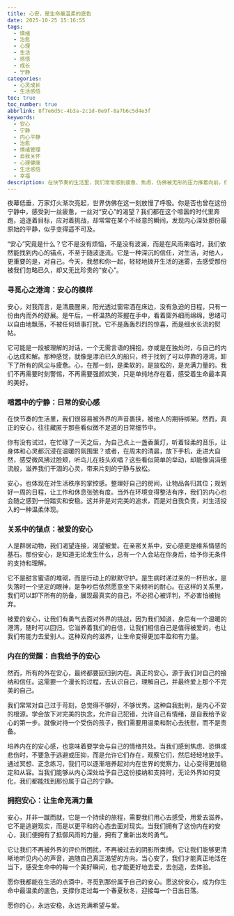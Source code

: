```yaml
---
title: 心安，是生命最温柔的底色
date: 2025-10-25 15:16:55
tags:
  - 情绪
  - 治愈
  - 心理
  - 生活
  - 感悟
  - 成长
  - 宁静
categories:
  - 心灵成长
  - 生活感悟
toc: true
toc_number: true
abbrlink: 8f7e6d5c-4b3a-2c1d-0e9f-8a7b6c5d4e3f
keywords:
  - 安心
  - 宁静
  - 内心平静
  - 治愈
  - 情绪管理
  - 自我关怀
  - 心理健康
  - 生活感悟
  - 幸福
description: 在快节奏的生活里，我们常常感到疲惫、焦虑，仿佛被无形的压力推着向前。你是否也曾渴望，能有一个地方，让心真正地停靠，卸下所有伪装与重负？那份被我们苦苦追寻的“安心”，究竟藏在哪里？它不是遥不可及的奢望，而是我们内心深处最渴望的温柔底色。今天，让我们一起走进“安心”的世界，感受它如何滋养我们的生命，指引我们找到属于自己的宁静港湾。
---
```


夜幕低垂，万家灯火渐次亮起，世界仿佛在这一刻放慢了呼吸。你是否也曾在这份宁静中，感受到一丝疲惫，一丝对“安心”的渴望？我们都在这个喧嚣的时代里奔跑，追逐着目标，应对着挑战，却常常在某个不经意的瞬间，发现内心深处那份最原始的平静，似乎变得遥不可及。

“安心”究竟是什么？它不是没有烦恼，不是没有波澜，而是在风雨来临时，我们依然能找到内心的锚点，不至于随波逐流。它是一种深沉的信任，对生活，对他人，更重要的是，对自己。今天，我想和你一起，轻轻地拨开生活的迷雾，去感受那份被我们忽略已久，却又无比珍贵的“安心”。

### 寻觅心之港湾：安心的模样

安心，对我而言，是清晨醒来，阳光透过窗帘洒在床边，没有急迫的日程，只有一份由内而外的舒展。是午后，一杯温热的茶握在手中，看着窗外细雨绵绵，思绪可以自由地飘荡，不被任何琐事打扰。它不是轰轰烈烈的惊喜，而是细水长流的熨帖。

它可能是一段被理解的对话，一个无需言语的拥抱，亦或是在独处时，与自己的内心达成和解。那种感觉，就像是漂泊已久的船只，终于找到了可以停靠的港湾，卸下了所有的风尘与疲惫。心，在那一刻，是柔软的，是放松的，是充满力量的。我们不再需要时刻警惕，不再需要强颜欢笑，只是单纯地存在着，感受着生命最本真的美好。

### 喧嚣中的宁静：日常的安心感

在快节奏的生活里，我们很容易被外界的声音裹挟，被他人的期待绑架。然而，真正的安心，往往藏匿于那些看似微不足道的日常细节中。

你有没有试过，在忙碌了一天之后，为自己点上一盏香薰灯，听着轻柔的音乐，让身体和心灵都沉浸在温暖的氛围里？或者，在周末的清晨，放下手机，走进大自然，感受微风拂过脸颊，听鸟儿在枝头欢唱？这些看似简单的举动，却能像涓涓细流般，滋养我们干涸的心灵，带来片刻的宁静与放松。

安心，也体现在对生活秩序的掌控感。整理好自己的房间，让物品各归其位；规划好一周的日程，让工作和休息张弛有度。当外在环境变得整洁有序，我们的内心也会随之感到一份踏实和安稳。这并非是对完美的追求，而是对自我负责，对生活投入的一种温柔体现。

### 关系中的锚点：被爱的安心

人是群居动物，我们渴望连接，渴望被爱。在亲密关系中，安心感更是维系情感的基石。那份安心，是知道无论发生什么，总有一个人会站在你身后，给予你无条件的支持和理解。

它不是甜言蜜语的堆砌，而是行动上的默默守护。是生病时递过来的一杯热水，是失落时一个坚定的眼神，是争吵后依然愿意坐下来倾听的耐心。在这样的关系里，我们可以卸下所有的防备，展现最真实的自己，不必担心被评判，不必害怕被抛弃。

被爱的安心，让我们有勇气去面对外界的挑战，因为我们知道，身后有一个温暖的港湾，随时可以回归。它滋养着我们的自信，让我们相信自己是值得被爱的，也让我们有能力去爱别人。这种双向的滋养，让生命变得更加丰盈和有力量。

### 内在的觉醒：自我给予的安心

然而，所有的外在安心，最终都要回归到内在。真正的安心，源于我们对自己的接纳和信任。这需要一个漫长的过程，去认识自己，理解自己，并最终爱上那个不完美的自己。

我们常常对自己过于苛刻，总觉得不够好，不够优秀。这种自我批判，是内心不安的根源。学会放下对完美的执念，允许自己犯错，允许自己有情绪，是自我给予安心的第一步。就像对待一个受伤的孩子，我们需要用温柔和耐心去抚慰，而不是责备。

培养内在的安心感，也意味着要学会与自己的情绪共处。当我们感到焦虑、恐惧或悲伤时，不要急于逃避或压抑，而是允许它们存在，观察它们，然后轻轻地放手。通过冥想、正念练习，我们可以逐渐培养起对内在世界的觉察力，让心变得更加稳定和从容。当我们能够从内心深处给予自己这份接纳和支持时，无论外界如何变化，我们都能找到那份属于自己的宁静。

### 拥抱安心：让生命充满力量

安心，并非一蹴而就，它是一个持续的旅程，需要我们用心去感受，用爱去滋养。它不是逃避现实，而是以更平和的心态去面对现实。当我们拥有了这份内在的安心，我们便拥有了抵御风雨的力量，拥有了重新出发的勇气。

它让我们不再被外界的评价所困扰，不再被过去的阴影所束缚。它让我们能够更清晰地听见内心的声音，追随自己真正渴望的方向。当心安了，我们才能真正地活在当下，感受生命中的每一个美好瞬间，也才能更好地去爱，去创造，去体验。

愿你我都能在生活的点滴中，寻觅到那份属于自己的安心。愿这份安心，成为你生命中最温柔的底色，支撑你走过每一个春夏秋冬，迎接每一个日出日落。

愿你的心，永远安稳，永远充满希望与爱。